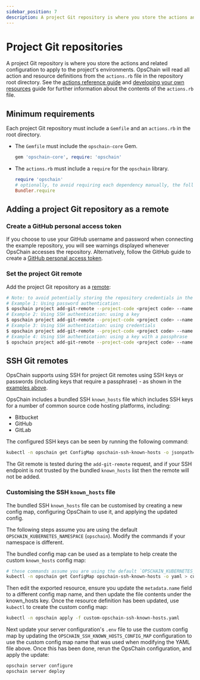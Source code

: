 ```yaml
---
sidebar_position: 7
description: A project Git repository is where you store the actions and related configuration.
---
```


# Project Git repositories

A project Git repository is where you store the actions and related configuration to apply to the project's environments. OpsChain will read all action and resource definitions from the `actions.rb` file in the repository root directory. See the [actions reference guide](concepts/actions.md) and [developing your own resources](/docs/getting-started/developer.md#developing-resources) guide for further information about the contents of the `actions.rb` file.

## Minimum requirements

Each project Git repository must include a `Gemfile` and an `actions.rb` in the root directory.

- The `Gemfile` must include the `opschain-core` Gem.

  ```ruby
  gem 'opschain-core', require: 'opschain'
  ```

- The `actions.rb` must include a `require` for the `opschain` library.

  ```ruby
  require 'opschain'
  # optionally, to avoid requiring each dependency manually, the following can be used instead:
  Bundler.require
  ```

## Adding a project Git repository as a remote

### Create a GitHub personal access token

If you choose to use your GitHub username and password when connecting the example repository, you will see warnings displayed whenever OpsChain accesses the repository. Alternatively, follow the GitHub guide to create a [GitHub personal access token](https://docs.github.com/en/github/authenticating-to-github/creating-a-personal-access-token).

### Set the project Git remote

Add the project Git repository as a [remote](https://git-scm.com/book/en/v2/Git-Basics-Working-with-Remotes):

```bash
# Note: to avoid potentially storing the repository credentials in the shell history the `--user` and `--password` arguments can be omitted and filled in when prompted
# Example 1: Using password authentication:
$ opschain project add-git-remote --project-code <project code> --name origin --user '{username}' --password '{password / personal access token}' --url 'https://github.com/LimePoint/{repository name}.git'
# Example 2: Using SSH authentication: using a key
$ opschain project add-git-remote --project-code <project code> --name origin --ssh-key-file ./path/to/private/key --url 'git@github.com:LimePoint/{repository name}.git'
# Example 3: Using SSH authentication: using credentials
$ opschain project add-git-remote --project-code <project code> --name origin --user '{ssh username}' --password '{ssh password}' --url 'ssh://repo.example.com/{repository name}.git' --ssh-key-file ''
# Example 4: Using SSH authentication: using a key with a passphrase
$ opschain project add-git-remote --project-code <project code> --name origin --ssh-key-file ./path/to/private/key --username git --password '{ssh key passphrase}' --url 'ssh://github.com:LimePoint/{repository name}.git'
```

## SSH Git remotes

OpsChain supports using SSH for project Git remotes using SSH keys or passwords (including keys that require a passphrase) - as shown in the [examples above](#set-the-project-git-remote).

OpsChain includes a bundled SSH `known_hosts` file which includes SSH keys for a number of common source code hosting platforms, including:

- Bitbucket
- GitHub
- GitLab

The configured SSH keys can be seen by running the following command:

```bash
kubectl -n opschain get ConfigMap opschain-ssh-known-hosts -o jsonpath='{.data.known_hosts}'
```

The Git remote is tested during the `add-git-remote` request, and if your SSH endpoint is not trusted by the bundled `known_hosts` list then the remote will not be added.

### Customising the SSH `known_hosts` file

The bundled SSH `known_hosts` file can be customised by creating a new config map, configuring OpsChain to use it, and applying the updated config.

The following steps assume you are using the default `OPSCHAIN_KUBERNETES_NAMESPACE` (`opschain`). Modify the commands if your namespace is different.

The bundled config map can be used as a template to help create the custom `known_hosts` config map:

```bash
# these commands assume you are using the default `OPSCHAIN_KUBERNETES_NAMESPACE` value of `opschain`
kubectl -n opschain get ConfigMap opschain-ssh-known-hosts -o yaml > custom-opschain-ssh-known-hosts.yaml
```

Then edit the exported resource, ensure you update the `metadata.name` field to a different config map name, and then update the file contents under the known_hosts key. Once the resource definition has been updated, use `kubectl` to create the custom config map:

```bash
kubectl -n opschain apply -f custom-opschain-ssh-known-hosts.yaml
```

Next update your server configuration's `.env` file to use the custom config map by updating the `OPSCHAIN_SSH_KNOWN_HOSTS_CONFIG_MAP` configuration to use the custom config map name that was used when modifying the YAML file above. Once this has been done, rerun the OpsChain configuration, and apply the update:

```bash
opschain server configure
opschain server deploy
```
